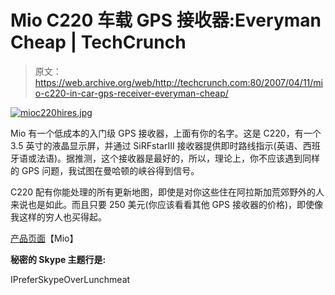 # Mio C220 车载 GPS 接收器:Everyman Cheap | TechCrunch

> 原文：<https://web.archive.org/web/http://techcrunch.com:80/2007/04/11/mio-c220-in-car-gps-receiver-everyman-cheap/>

[![mioc220hires.jpg](img/988694063cae8ce345e2058b0eda6c0d.png)](https://web.archive.org/web/20140609041313/http://old.crunchgear.com/wp-content/uploads/mioc220hires.jpg "mioc220hires.jpg")

Mio 有一个低成本的入门级 GPS 接收器，上面有你的名字。这是 C220，有一个 3.5 英寸的液晶显示屏，并通过 SiRFstarIII 接收器提供即时路线指示(英语、西班牙语或法语)。据推测，这个接收器是最好的，所以，理论上，你不应该遇到同样的 GPS 问题，我试图在曼哈顿的峡谷得到信号。

C220 配有你能处理的所有更新地图，即使是对你这些住在阿拉斯加荒郊野外的人来说也是如此。而且只要 250 美元(你应该看看其他 GPS 接收器的价格)，即使像我这样的穷人也买得起。

[产品页面](https://web.archive.org/web/20140609041313/http://www.mio-tech.com/gps-navigation-products-c220-overview.htm)【Mio】

**秘密的 Skype 主题行是:**

IPreferSkypeOverLunchmeat